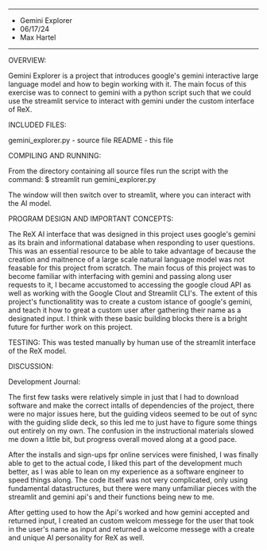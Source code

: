****************
* Gemini Explorer
* 06/17/24
* Max Hartel
**************** 

OVERVIEW:

Gemini Explorer is a project that introduces google's gemini interactive large language model and how to begin working with it. The main focus of this exercise was to connect to gemini with a python script such that we could use the streamlit service to interact with gemini under the custom interface of ReX. 


INCLUDED FILES:

 gemini_explorer.py - source file
 README - this file


COMPILING AND RUNNING:
 
 From the directory containing all source files run the script with the command:
 $ streamlit run gemini_explorer.py

 The window will then switch over to streamlit, where you can interact with the AI model.


PROGRAM DESIGN AND IMPORTANT CONCEPTS:

The ReX AI interface that was designed in this project uses google's gemini as its brain and informational database when responding to user questions. This was an essential resource to be able to take advantage of because the creation and maitnence of a large scale natural language model was not feasable for this project from scratch. The main focus of this project was to become familiar with interfacing with gemini and passing along user requests to it, I became accustomed to accessing the google cloud API as well as working with the Google Clout and Streamlit CLI's. The extent of this project's functionalitity was to create a custom istance of google's gemini, and teach it how to great a custom user after gathering their name as a designated input. I think with these basic building blocks there is a bright future for further work on this project. 


TESTING:
This was tested manually by human use of the streamlit interface of the ReX model. 


DISCUSSION:
 
 Development Journal:

The first few tasks were relatively simple in just that I had to download software and make the correct intalls of dependencies of the project, there were no major issues here, but the guiding videos seemed to be out of sync with the guiding slide deck, so this led me to just have to figure some things out entirely on my own. The confusion in the instructional materials slowed me down a little bit, but progress overall moved along at a good pace. 

After the installs and sign-ups fpr online services were finished, I was finally able to get to the actual code, I liked this part of the development much better, as I was able to lean on my experience as a software engineer to speed things along. The code itself was not very complicated, only using fundamental datastructures, but there were many unfamiliar pieces with the streamlit and gemini api's and their functions being new to me. 

After getting used to how the Api's worked and how gemini accepted and returned input, I created an custom welcom messege for the user that took in the user's name as input and returned a welcome messege with a create and unique AI personality for ReX as well. 